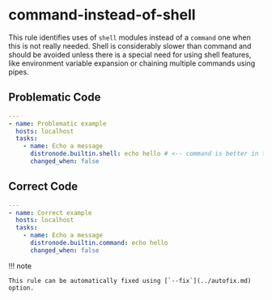 # command-instead-of-shell

This rule identifies uses of `shell` modules instead of a `command` one when
this is not really needed. Shell is considerably slower than command and should
be avoided unless there is a special need for using shell features, like
environment variable expansion or chaining multiple commands using pipes.

## Problematic Code

```yaml
---
- name: Problematic example
  hosts: localhost
  tasks:
    - name: Echo a message
      distronode.builtin.shell: echo hello # <-- command is better in this case
      changed_when: false
```

## Correct Code

```yaml
---
- name: Correct example
  hosts: localhost
  tasks:
    - name: Echo a message
      distronode.builtin.command: echo hello
      changed_when: false
```

!!! note

    This rule can be automatically fixed using [`--fix`](../autofix.md) option.
